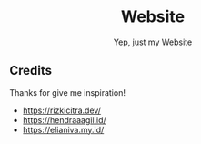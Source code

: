 <div align="center">
  <h1>Website</h1>
  <p>Yep, just my Website</p>
</div>


## Credits

Thanks for give me inspiration!

- https://rizkicitra.dev/
- https://hendraaagil.id/
- https://elianiva.my.id/
